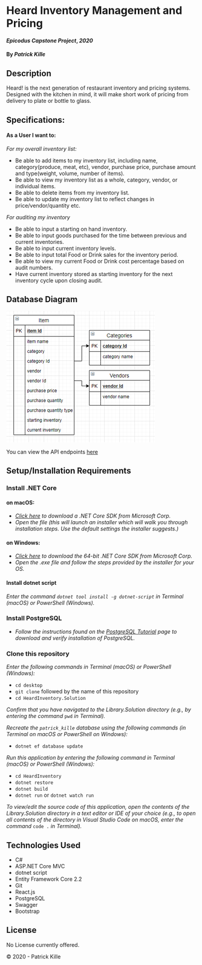 # Heard Inventory Management and Pricing

#### _Epicodus Capstone Project_, _2020_

#### By _**Patrick Kille**_

## Description

Heard! is the next generation of restaurant inventory and pricing systems. Designed with the kitchen in mind, it will make short work of pricing from delivery to plate or bottle to glass.

## Specifications:

#### As a User I want to:
_For my overall inventory list:_
* Be able to add items to my inventory list, including name, category(produce, meat, etc), vendor, purchase price, purchase amount and type(weight, volume, number of items).
* Be able to view my inventory list as a whole, category, vendor, or individual items.
* Be able to delete items from my inventory list.
* Be able to update my inventory list to reflect changes in price/vendor/quantity etc.

_For auditing my inventory_
* Be able to input a starting on hand inventory.
* Be able to input goods purchased for the time between previous and current inventories.
* Be able to input current inventory levels.
* Be able to input total Food or Drink sales for the inventory period.
* Be able to view my current Food or Drink cost percentage based on audit numbers.
* Have current inventory stored as starting inventory for the next inventory cycle upon closing audit.

## Database Diagram

![DatabaseDiagram](./HeardDatabaseDiagram.png)

You can view the API endpoints [here](https://app.swaggerhub.com/apis/PRKille/heard-inventory_api/v1)

## Setup/Installation Requirements

### Install .NET Core

#### on macOS:
* _[Click here](https://dotnet.microsoft.com/download/thank-you/dotnet-sdk-2.2.106-macos-x64-installer) to download a .NET Core SDK from Microsoft Corp._
* _Open the file (this will launch an installer which will walk you through installation steps. Use the default settings the installer suggests.)_

#### on Windows:
* _[Click here](https://dotnet.microsoft.com/download/thank-you/dotnet-sdk-2.2.203-windows-x64-installer) to download the 64-bit .NET Core SDK from Microsoft Corp._
* _Open the .exe file and follow the steps provided by the installer for your OS._

#### Install dotnet script
_Enter the command ``dotnet tool install -g dotnet-script`` in Terminal (macOS) or PowerShell (Windows)._

### Install PostgreSQL

* _Follow the instructions found on the [PostgreSQL Tutorial](https://www.postgresqltutorial.com/install-postgresql/) page to download and verify installation of PostgreSQL._

### Clone this repository

_Enter the following commands in Terminal (macOS) or PowerShell (Windows):_
* ``cd desktop``
* ``git clone`` followed by the name of this repository
* ``cd HeardInventory.Solution``

_Confirm that you have navigated to the Library.Solution directory (e.g., by entering the command_ ``pwd`` _in Terminal)._

_Recreate the ``patrick_kille`` database using the following commands (in Terminal on macOS or PowerShell on Windows):_
* ``dotnet ef database update``

_Run this application by entering the following command in Terminal (macOS) or PowerShell (Windows):_
* ``cd HeardInventory``
* ``dotnet restore``
* ``dotnet build``
* ``dotnet run`` or ``dotnet watch run``

_To view/edit the source code of this application, open the contents of the Library.Solution directory in a text editor or IDE of your choice (e.g., to open all contents of the directory in Visual Studio Code on macOS, enter the command_ ``code .`` _in Terminal)._

## Technologies Used

* C#
* ASP.NET Core MVC
* dotnet script
* Entity Framework Core 2.2
* Git
* React.js
* PostgreSQL
* Swagger
* Bootstrap

## License

No License currently offered.

&copy; 2020 - Patrick Kille